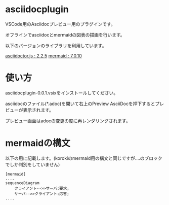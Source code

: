 # asciidocplugin

VSCode用のAsciidocプレビュー用のプラグインです。

オフラインでasciidocとmermaidの図表の描画を行います。

以下のバージョンのライブラリを利用しています。

[asciidoctor.js : 2.2.5](https://github.com/asciidoctor/asciidoctor.js/)
[mermaid : 7.0.10](https://github.com/mermaid-js/mermaid)

# 使い方

asciidocplugin-0.0.1.vsixをインストールしてください。

asciidocのファイル(*.adoc)を開いて右上のPreview AsciiDocを押下するとプレビューが表示されます。

プレビュー画面はadocの変更の度に再レンダリングされます。

# mermaidの構文

以下の用に記載します。(korokiのmermaid用の構文と同じですが....のブロックでしか判別をしていません)

```
[mermaid]
....
sequenceDiagram
	クライアント-->>サーバ:要求;
    サーバ-->>クライアント:応答;
....
```


